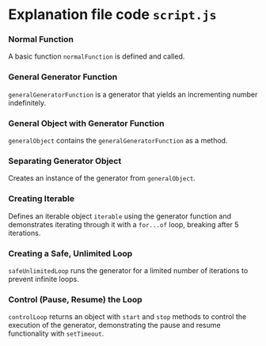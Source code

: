 # Explanation file code `script.js`

### Normal Function

A basic function `normalFunction` is defined and called.

### General Generator Function

`generalGeneratorFunction` is a generator that yields an incrementing number indefinitely.

### General Object with Generator Function

`generalObject` contains the `generalGeneratorFunction` as a method.

### Separating Generator Object

Creates an instance of the generator from `generalObject`.

### Creating Iterable

Defines an iterable object `iterable` using the generator function and demonstrates iterating through it with a `for...of` loop, breaking after 5 iterations.

### Creating a Safe, Unlimited Loop

`safeUnlimitedLoop` runs the generator for a limited number of iterations to prevent infinite loops.

### Control (Pause, Resume) the Loop

`controlLoop` returns an object with `start` and `stop` methods to control the execution of the generator, demonstrating the pause and resume functionality with `setTimeout`.
